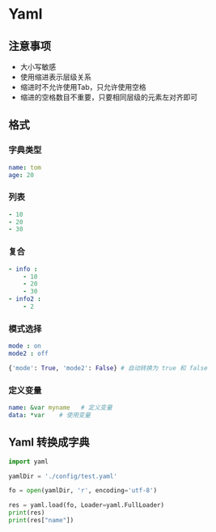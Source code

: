 # Yaml

## 注意事项

* 大小写敏感
* 使用缩进表示层级关系
* 缩进时不允许使用Tab，只允许使用空格
* 缩进的空格数目不重要，只要相同层级的元素左对齐即可

## 格式

### 字典类型

```yaml
name: tom
age: 20
```

###  列表

```yaml
- 10
- 20
- 30
```

### 复合 

```yaml
- info :
    - 10
    - 20
    - 30
- info2 :
    - 2
```

###  模式选择

```yaml
mode : on
mode2 : off
```

```python
{'mode': True, 'mode2': False} # 自动转换为 true 和 false
```

### 定义变量

```yaml
name: &var myname   # 定义变量
data: *var    # 使用变量
```

## Yaml 转换成字典

```python
import yaml

yamlDir = './config/test.yaml'

fo = open(yamlDir, 'r', encoding='utf-8')

res = yaml.load(fo, Loader=yaml.FullLoader)
print(res)
print(res["name"])
```

 



